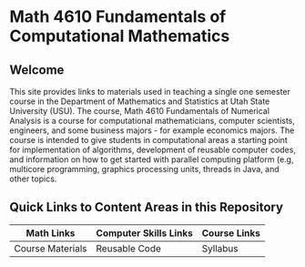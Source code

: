 # Math 4610 Fundamentals of Computational Mathematics

## Welcome

This site provides links to materials used in teaching a single one semester
course in the Department of Mathematics and Statistics at Utah State University
(USU). The course, Math 4610 Fundamentals of Numerical Analysis is a course for
computational mathematicians, computer scientists, engineers, and some business
majors - for example economics majors. The course is intended to give students
in computational areas a starting point for implementation of algorithms,
development of reusable computer codes, and information on how to get started
with parallel computing platform (e.g, multicore programming, graphics
processing units, threads in Java, and other topics.

## Quick Links to Content Areas in this Repository

Math Links | Computer Skills Links | Course Links
---------- | --------------------- | ------------
Course Materials | Reusable Code | Syllabus
